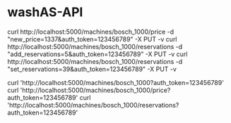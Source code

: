 # washAS-API

curl http://localhost:5000/machines/bosch_1000/price -d "new_price=1337&auth_token=123456789" -X PUT -v
curl http://localhost:5000/machines/bosch_1000/reservations -d "add_reservations=5&auth_token=123456789" -X PUT -v
curl http://localhost:5000/machines/bosch_1000/reservations -d "set_reservations=39&auth_token=123456789" -X PUT -v

curl 'http://localhost:5000/machines/bosch_1000?auth_token=123456789'
curl 'http://localhost:5000/machines/bosch_1000/price?auth_token=123456789'
curl 'http://localhost:5000/machines/bosch_1000/reservations?auth_token=123456789'
